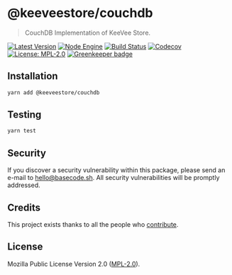 # @keeveestore/couchdb

> CouchDB Implementation of KeeVee Store.

[![Latest Version](https://badgen.now.sh/npm/v/@keeveestore/couchdb)](https://www.npmjs.com/package/@keeveestore/couchdb)
[![Node Engine](https://badgen.now.sh/npm/node/@keeveestore/couchdb)](https://www.npmjs.com/package/@keeveestore/couchdb)
[![Build Status](https://badgen.now.sh/circleci/github/keeveestore/couchdb)](https://circleci.com/gh/keeveestore/couchdb)
[![Codecov](https://badgen.now.sh/codecov/c/github/keeveestore/couchdb)](https://codecov.io/gh/keeveestore/couchdb)
[![License: MPL-2.0](https://badgen.now.sh/badge/license/MPL-2.0/green)](https://mozilla.org/MPL/2.0/) [![Greenkeeper badge](https://badges.greenkeeper.io/keeveestore/couchdb.svg)](https://greenkeeper.io/)

## Installation

```bash
yarn add @keeveestore/couchdb
```

## Testing

```bash
yarn test
```

## Security

If you discover a security vulnerability within this package, please send an e-mail to hello@basecode.sh. All security vulnerabilities will be promptly addressed.

## Credits

This project exists thanks to all the people who [contribute](../../contributors).

## License

Mozilla Public License Version 2.0 ([MPL-2.0](./LICENSE)).
